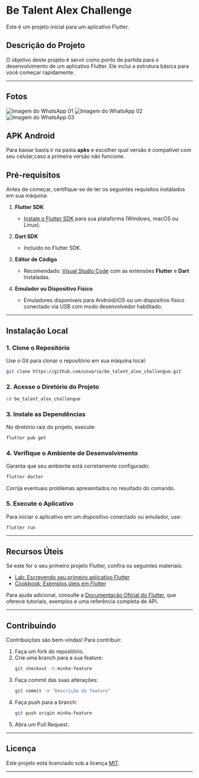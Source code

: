 

# **Be Talent Alex Challenge**

Este é um projeto inicial para um aplicativo Flutter.

## **Descrição do Projeto**

O objetivo deste projeto é servir como ponto de partida para o desenvolvimento de um aplicativo Flutter. Ele inclui a estrutura básica para você começar rapidamente.

---

## **Fotos**
<img src="assets/images/icon/WhatsApp Image 2024-11-21 at 18.10.34.jpeg" alt="Imagem do WhatsApp 01"/>
<img src="assets/images/icon/WhatsApp Image 2024-11-21 at 18.10.45.jpeg" alt="Imagem do WhatsApp 02" />
<img src="assets/images/icon/WhatsApp Image 2024-11-21 at 18.11.00.jpeg" alt="Imagem do WhatsApp 03"/>

## **APK Android**
Para baixar basta ir na pasta **apks** e escolher qual versão é compativel com seu celular,caso a primeira versão não funcione.
## **Pré-requisitos**

Antes de começar, certifique-se de ter os seguintes requisitos instalados em sua máquina:

1. **Flutter SDK**  
   - [Instale o Flutter SDK](https://docs.flutter.dev/get-started/install) para sua plataforma (Windows, macOS ou Linux).

2. **Dart SDK**  
   - Incluído no Flutter SDK.

3. **Editor de Código**  
   - Recomendado: [Visual Studio Code](https://code.visualstudio.com/) com as extensões **Flutter** e **Dart** instaladas.

4. **Emulador ou Dispositivo Físico**  
   - Emuladores disponíveis para Android/iOS ou um dispositivo físico conectado via USB com modo desenvolvedor habilitado.

---

## **Instalação Local**

### 1. Clone o Repositório

Use o Git para clonar o repositório em sua máquina local:

```bash
git clone https://github.com/usuario/be_talent_alex_challengue.git
```

### 2. Acesse o Diretório do Projeto

```bash
cd be_talent_alex_challengue
```

### 3. Instale as Dependências

No diretório raiz do projeto, execute:

```bash
flutter pub get
```

### 4. Verifique o Ambiente de Desenvolvimento

Garanta que seu ambiente está corretamente configurado:

```bash
flutter doctor
```

Corrija eventuais problemas apresentados no resultado do comando.

### 5. Execute o Aplicativo

Para iniciar o aplicativo em um dispositivo conectado ou emulador, use:

```bash
flutter run
```

---

## **Recursos Úteis**

Se este for o seu primeiro projeto Flutter, confira os seguintes materiais:

- [Lab: Escrevendo seu primeiro aplicativo Flutter](https://docs.flutter.dev/get-started/codelab)  
- [Cookbook: Exemplos úteis em Flutter](https://docs.flutter.dev/cookbook)

Para ajuda adicional, consulte a [Documentação Oficial do Flutter](https://docs.flutter.dev/), que oferece tutoriais, exemplos e uma referência completa de API.

---

## **Contribuindo**

Contribuições são bem-vindas! Para contribuir:

1. Faça um fork do repositório.  
2. Crie uma branch para a sua feature:  
   ```bash
   git checkout -b minha-feature
   ```
3. Faça commit das suas alterações:  
   ```bash
   git commit -m "Descrição da feature"
   ```
4. Faça push para a branch:  
   ```bash
   git push origin minha-feature
   ```
5. Abra um Pull Request.

---

## **Licença**

Este projeto está licenciado sob a licença [MIT](https://opensource.org/licenses/MIT).

--- 


